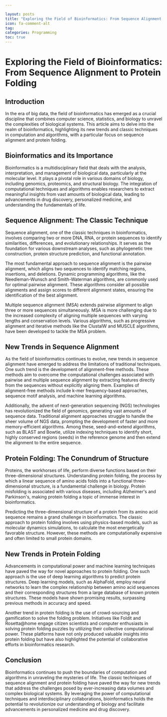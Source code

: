 ```yaml
---

layout: posts
title: "Exploring the Field of Bioinformatics: From Sequence Alignment to Protein Folding"
icon: fa-comment-alt
tag:      
categories: Programming
toc: true
---
```




# Exploring the Field of Bioinformatics: From Sequence Alignment to Protein Folding

## Introduction

In the era of big data, the field of bioinformatics has emerged as a crucial discipline that combines computer science, statistics, and biology to unravel the complexities of biological systems. This article aims to delve into the realm of bioinformatics, highlighting its new trends and classic techniques in computation and algorithms, with a particular focus on sequence alignment and protein folding.

## Bioinformatics and its Importance

Bioinformatics is a multidisciplinary field that deals with the analysis, interpretation, and management of biological data, particularly at the molecular level. It plays a pivotal role in various domains of biology, including genomics, proteomics, and structural biology. The integration of computational techniques and algorithms enables researchers to extract meaningful insights from vast amounts of biological data, leading to advancements in drug discovery, personalized medicine, and understanding the fundamentals of life.

## Sequence Alignment: The Classic Technique

Sequence alignment, one of the classic techniques in bioinformatics, involves comparing two or more DNA, RNA, or protein sequences to identify similarities, differences, and evolutionary relationships. It serves as the foundation for various downstream analyses, such as phylogenetic tree construction, protein structure prediction, and functional annotation.

The most fundamental approach to sequence alignment is the pairwise alignment, which aligns two sequences to identify matching regions, insertions, and deletions. Dynamic programming algorithms, like the Needleman-Wunsch and Smith-Waterman algorithms, are commonly used for optimal pairwise alignment. These algorithms consider all possible alignments and assign scores to different alignment states, ensuring the identification of the best alignment.

Multiple sequence alignment (MSA) extends pairwise alignment to align three or more sequences simultaneously. MSA is more challenging due to the increased complexity of aligning multiple sequences with varying lengths and conservation levels. Various algorithms, such as progressive alignment and iterative methods like the ClustalW and MUSCLE algorithms, have been developed to tackle the MSA problem.

## New Trends in Sequence Alignment

As the field of bioinformatics continues to evolve, new trends in sequence alignment have emerged to address the limitations of traditional techniques. One such trend is the development of alignment-free methods. These methods aim to overcome the computational challenges associated with pairwise and multiple sequence alignment by extracting features directly from the sequences without explicitly aligning them. Examples of alignment-free methods include k-mer frequency-based approaches, sequence motif analysis, and machine learning algorithms.

Additionally, the advent of next-generation sequencing (NGS) technologies has revolutionized the field of genomics, generating vast amounts of sequence data. Traditional alignment approaches struggle to handle the sheer volume of NGS data, prompting the development of faster and more memory-efficient algorithms. Among these, seed-and-extend algorithms, such as BLAST and Bowtie, utilize indexing techniques to identify short, highly conserved regions (seeds) in the reference genome and then extend the alignment to the entire sequence.

## Protein Folding: The Conundrum of Structure

Proteins, the workhorses of life, perform diverse functions based on their three-dimensional structures. Understanding protein folding, the process by which a linear sequence of amino acids folds into a functional three-dimensional structure, is a fundamental challenge in biology. Protein misfolding is associated with various diseases, including Alzheimer's and Parkinson's, making protein folding a topic of immense interest in bioinformatics.

Predicting the three-dimensional structure of a protein from its amino acid sequence remains a grand challenge in bioinformatics. The classic approach to protein folding involves using physics-based models, such as molecular dynamics simulations, to calculate the most energetically favorable structure. However, these methods are computationally expensive and often limited to small protein domains.

## New Trends in Protein Folding

Advancements in computational power and machine learning techniques have paved the way for novel approaches to protein folding. One such approach is the use of deep learning algorithms to predict protein structures. Deep learning models, such as AlphaFold, employ neural networks to learn the complex relationship between amino acid sequences and their corresponding structures from a large database of known protein structures. These models have shown promising results, surpassing previous methods in accuracy and speed.

Another trend in protein folding is the use of crowd-sourcing and gamification to solve the folding problem. Initiatives like Foldit and Rosetta@home engage citizen scientists and computer enthusiasts in solving protein folding puzzles by utilizing their collective computational power. These platforms have not only produced valuable insights into protein folding but have also highlighted the potential of collaborative efforts in bioinformatics research.

## Conclusion

Bioinformatics continues to push the boundaries of computation and algorithms in unraveling the mysteries of life. The classic techniques of sequence alignment and protein folding have paved the way for new trends that address the challenges posed by ever-increasing data volumes and complex biological systems. By leveraging the power of computational techniques and interdisciplinary collaborations, bioinformatics holds the potential to revolutionize our understanding of biology and facilitate advancements in personalized medicine and drug discovery.